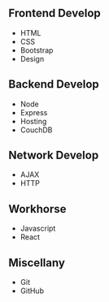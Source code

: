 ## Frontend Develop
- HTML
- CSS
- Bootstrap
- Design

## Backend Develop
- Node
- Express
- Hosting
- CouchDB

## Network Develop
- AJAX
- HTTP

## Workhorse
- Javascript
- React

## Miscellany
- Git
- GitHub


